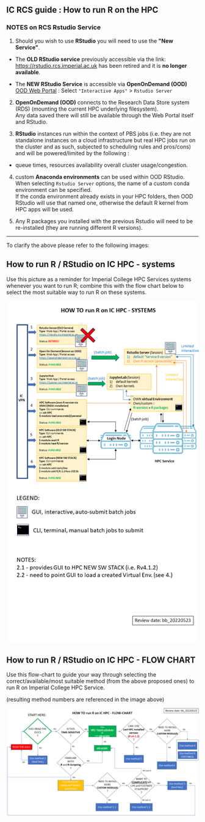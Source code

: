 ## IC RCS guide : How to run R on the HPC

### NOTES on RCS Rstudio Service

1. Should you wish to use **RStudio** you will need to use the **"New Service"**.

- The **OLD RStudio service** previously accessible via the link: https://rstudio.rcs.imperial.ac.uk has been retired and it is **no longer available**.  

- The **NEW RStudio Service** is accessible via  **OpenOnDemand (OOD)** [OOD Web Portal](https://openondemand.rcs.ic.ac.uk/) : Select `"Interactive Apps"` > `Rstudio Server`


2.  **OpenOnDemand (OOD)** connects to the Research Data Store system (RDS) (mounting the current HPC underlying filesystem).  
Any data saved there will still be available through the Web Portal itself and RStudio.


3. **RStudio** instances run within the context of PBS jobs (i.e. they are not standalone instances on a cloud infrastructure but real HPC jobs run on the cluster and as such, subjected to scheduling rules and pros/cons) and will be powered/limited by the following :

  - queue times, resources availability overall cluster usage/congestion.


4. custom **Anaconda environments** can be used within OOD RStudio.  
When selecting `Rstudio Server` options, the name of a custom conda environment can be specified.  
If the conda environment already exists in your HPC folders, then OOD RStudio will use that named one, otherwise the default R kernel from HPC apps will be used.

5. Any R packages you installed with the previous Rstudio will need to be re-installed (they are running different R versions).

---

To clarify the above please refer to the following images:

## How to run R / RStudio on IC HPC - systems

Use this picture as a reminder for Imperial College HPC Services systems whenever you want to run R; combine this with the flow chart below to select the most suitable way to run R on these systems.

![ICHPC_R_01](assets/images/ICHPC_R_01.png)

## How to run R / RStudio on IC HPC - FLOW CHART

Use this flow-chart to guide your way through selecting the correct/available/most suitable method (from the above proposed ones) to run R on Imperial College HPC Service.

(resulting method numbers are referenced in the image above)  

![ICHPC_R_02](assets/images/ICHPC_R_02.png)




